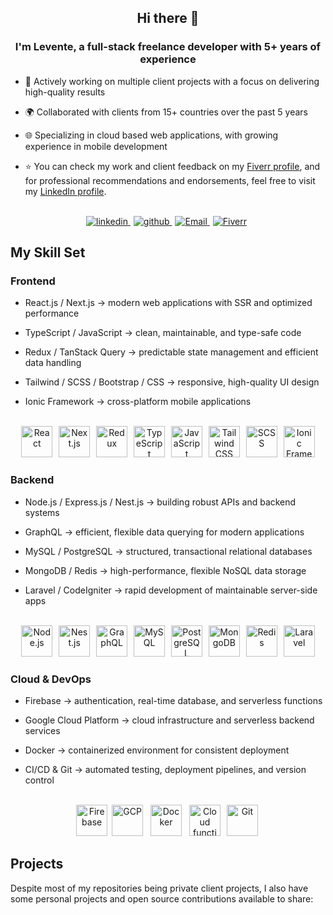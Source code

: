 ## <div align="center">Hi there 👋</div>

### <div align="center">I'm Levente, a full-stack freelance developer with 5+ years of experience </div>

- 💼 Actively working on multiple client projects with a focus on delivering high-quality results
- 🌍 Collaborated with clients from 15+ countries over the past 5 years
- 🌐 Specializing in cloud based web applications, with growing experience in mobile development

- ⭐️ You can check my work and client feedback on my [Fiverr profile](https://www.fiverr.com/leventeback), and for professional recommendations and endorsements, feel free to visit my [LinkedIn profile](https://www.linkedin.com/in/levente-back-531a01276).

<br/>

<div align="center">
  <a href="https://linkedin.com/in/levente-back-531a01276" target="_blank" style="margin-right: 5px">
    <img src=https://img.shields.io/badge/linkedin-%231E77B5.svg?&style=for-the-badge&logo=linkedin&logoColor=white alt=linkedin />
  </a>  
  <a href="https://github.com/LeventeBack" target="_blank" style="margin-right: 5px">
    <img src=https://img.shields.io/badge/github-%2324292e.svg?&style=for-the-badge&logo=github&logoColor=white alt=github />
  </a>
  <a href="mailto:backistvanlevente17@gmail.com"  target="_blank" style="margin-right: 5px">
    <img src="https://img.shields.io/badge/email-%23D14836.svg?&style=for-the-badge&logo=mail.ru&logoColor=white" alt="Email" />
  </a>
  <a href="https://www.fiverr.com/leventeback" target="_blank" style="margin-right: 5px">
    <img src="https://img.shields.io/badge/fiverr-1DBF73?style=for-the-badge&logo=fiverr&logoColor=white" alt="Fiverr" />
  </a>
</div>

## My Skill Set

### Frontend

- React.js / Next.js → modern web applications with SSR and optimized performance

- TypeScript / JavaScript → clean, maintainable, and type-safe code

- Redux / TanStack Query → predictable state management and efficient data handling

- Tailwind / SCSS / Bootstrap / CSS → responsive, high-quality UI design

- Ionic Framework → cross-platform mobile applications

<br/>
<div align="center"> 
  <a style="margin: 0 3px;" href="https://reactjs.org/" target="_blank"><img src="https://profilinator.rishav.dev/skills-assets/react-original-wordmark.svg" height="50" alt="React" /></a> 
  <a style="margin: 0 3px;" href="https://nextjs.org/" target="_blank"><img src="https://profilinator.rishav.dev/skills-assets/nextjs.png" height="50" alt="Next.js" /></a> 
  <a style="margin: 0 3px;" href="https://redux.js.org/" target="_blank"><img src="https://profilinator.rishav.dev/skills-assets/redux-original.svg" height="50" alt="Redux" /></a> 
  <a style="margin: 0 3px;" href="https://www.typescriptlang.org/" target="_blank"><img src="https://profilinator.rishav.dev/skills-assets/typescript-original.svg" height="50" alt="TypeScript" /></a> 
  <a style="margin: 0 3px;" href="https://www.javascript.com/" target="_blank"><img src="https://profilinator.rishav.dev/skills-assets/javascript-original.svg" height="50" alt="JavaScript" /></a> 
  <a style="margin: 0 3px;" href="https://tailwindcss.com/" target="_blank"><img src="https://profilinator.rishav.dev/skills-assets/tailwindcss.svg" height="50" alt="Tailwind CSS" /></a> 
  <a style="margin: 0 3px;" href="https://sass-lang.com/" target="_blank"><img src="https://profilinator.rishav.dev/skills-assets/sass-original.svg" height="50" alt="SCSS" /></a> 
  <a style="margin: 0 3px;" href="https://ionicframework.com/" target="_blank"><img src="https://profilinator.rishav.dev/skills-assets/ionic.svg" height="50" alt="Ionic Framework" /></a>
</div>

### Backend

- Node.js / Express.js / Nest.js → building robust APIs and backend systems

- GraphQL → efficient, flexible data querying for modern applications

- MySQL / PostgreSQL → structured, transactional relational databases

- MongoDB / Redis → high-performance, flexible NoSQL data storage

- Laravel / CodeIgniter → rapid development of maintainable server-side apps

<br/> 
<div align="center"> 
  <a style="margin: 0 3px;" href="https://nodejs.org/" target="_blank"><img src="https://profilinator.rishav.dev/skills-assets/nodejs-original-wordmark.svg" height="50" alt="Node.js" /></a>
  <a style="margin: 0 3px;" href="https://nestjs.com/" target="_blank"><img src="https://profilinator.rishav.dev/skills-assets/nestjs.svg" height="50" alt="Nest.js" /></a>
  <a style="margin: 0 3px;" href="https://graphql.org/" target="_blank"><img src="https://profilinator.rishav.dev/skills-assets/graphql.png" height="50" alt="GraphQL" /></a> 
  <a style="margin: 0 3px;" href="https://www.mysql.com/" target="_blank"><img src="https://profilinator.rishav.dev/skills-assets/mysql-original-wordmark.svg" height="50" alt="MySQL" /></a> 
  <a style="margin: 0 3px;" href="https://www.postgresql.org/" target="_blank"><img src="https://profilinator.rishav.dev/skills-assets/postgresql-original-wordmark.svg" height="50" alt="PostgreSQL" /></a> 
  <a style="margin: 0 3px;" href="https://www.mongodb.com/" target="_blank"><img src="https://profilinator.rishav.dev/skills-assets/mongodb-original-wordmark.svg" height="50" alt="MongoDB" /></a> 
  <a style="margin: 0 3px;" href="https://redis.io/" target="_blank"><img src="https://profilinator.rishav.dev/skills-assets/redis-original-wordmark.svg" height="50" alt="Redis" /></a> 
  <a style="margin: 0 3px;" href="https://laravel.com/" target="_blank"><img src="https://profilinator.rishav.dev/skills-assets/laravel-plain-wordmark.svg" height="50" alt="Laravel" /></a>
</div>

### Cloud & DevOps

- Firebase → authentication, real-time database, and serverless functions

- Google Cloud Platform → cloud infrastructure and serverless backend services

- Docker → containerized environment for consistent deployment

- CI/CD & Git → automated testing, deployment pipelines, and version control

<br/> 
<div align="center"> 
  <a style="" href="https://firebase.google.com/" target="_blank"><img src="https://profilinator.rishav.dev/skills-assets/firebase.png" height="50" alt="Firebase" /></a> 
  <a style="margin: 0 3px;" href="https://cloud.google.com/" target="_blank"><img src="https://profilinator.rishav.dev/skills-assets/google_cloud-icon.svg" height="50" alt="GCP" /></a>
  <a style="margin: 0 5px;" href="https://www.docker.com/" target="_blank"><img src="https://profilinator.rishav.dev/skills-assets/docker-original-wordmark.svg" height="50" alt="Docker" /></a> 
  <a style="margin: 0 3px;" href="https://cloud.google.com/functions?hl=en" target="_blank"><img src="https://www.svgrepo.com/show/353806/google-cloud-functions.svg" height="50" alt="Cloud functions"></a> 
  <a style="margin: 0 3px;" href="https://git-scm.com/" target="_blank"><img src="https://profilinator.rishav.dev/skills-assets/git-scm-icon.svg" height="50" alt="Git"></a> 
</div>

## Projects

Despite most of my repositories being private client projects, I also have some personal projects and open source contributions available to share:
